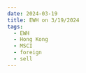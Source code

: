 ```yaml
---
date: 2024-03-19
title: EWH on 3/19/2024
tags: 
  - EWH
  - Hong Kong
  - MSCI
  - foreign
  - sell
---
```

<div class="post">
<snapshot-grid 
    :reports="['2024/03/18/CTA/EWH', '2024/03/19/CTA/EWH', '2024/03/19/MTP/EWH']"
    chart="2024/03/19/Chart/EWH"
/>
<p>

</p>
<p>

</p>
</div>